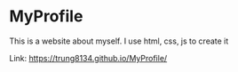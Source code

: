 # MyProfile
This is a website about myself. I use html, css, js to create it

Link: https://trung8134.github.io/MyProfile/
